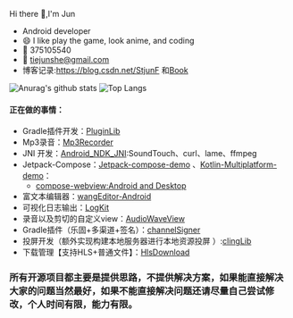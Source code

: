 Hi there 👋,I'm Jun
<!--
![Anurag's github stats](https://github-readme-stats.vercel.app/api?username=shetiejun&theme=vue-dark)![Top Langs](https://github-readme-stats.vercel.app/api/top-langs/?username=shetiejun&layout=compact&theme=vue-dark)
-->

-  Android developer
- 😄  I like play the game, look anime, and coding
-  :penguin:  375105540 
-  :email: tiejunshe@gmail.com
-  博客记录:https://blog.csdn.net/StjunF 和[Book](https://github.com/SheTieJun/Book)

![Anurag's github stats](https://github-readme-stats.vercel.app/api?username=shetiejun&theme=vue-dark) ![Top Langs](https://github-readme-stats.vercel.app/api/top-langs/?username=shetiejun&layout=compact&theme=vue-dark)


<!--
### 🛠 技术栈 | Tech Stack

- ![Language](https://img.shields.io/badge/-Language-333333?style=flat&logo=Language&logoColor=007396):&#160; ![Java](https://img.shields.io/badge/-Java-333333?style=flat&logo=Java&logoColor=FE6D4B)  ![Kotlin](https://img.shields.io/badge/-Kotlin-333333?style=flat&logo=Kotlin&logoColor=a3e496)
- ![字节码插装](https://img.shields.io/badge/-byte-333333?style=flat&logo=byte&logoColor=FE6D4B): ![AspectJ](https://img.shields.io/badge/-AspectJ-333333?style=flat&logo=AspectJ&logoColor=FE6D4B)  ![ASM](https://img.shields.io/badge/-ASM-333333?style=flat&logo=ASM&logoColor=FE6D4B)
- ![Tech](https://img.shields.io/badge/-technology-333333?style=flat&logo=fire&logoColor=007396):![APT](https://img.shields.io/badge/-APT-333333?style=flat&logo=APT&logoColor=FE6D4B)  ![Java 泛型](https://img.shields.io/badge/-Java泛型-333333?style=flat&logo=Java&logoColor=FE6D4B)   ![反射](https://img.shields.io/badge/-reflect-333333?style=flat&logo=reflect&logoColor=FE6D4B)   ![自定义view](https://img.shields.io/badge/-自定义view-333333?style=flat&logo=view&logoColor=FE6D4B)    ![kotlin  协程](https://img.shields.io/badge/-kotlin协程-333333?style=flat&logo=kotlin&logoColor=FE6D4B)    ![ Gradle插件开发](https://img.shields.io/badge/-Gradle插件开发-333333?style=flat&logo=Gradle&logoColor=FE6D4B)  ![ viewbinding](https://img.shields.io/badge/-Viewbinding-333333?style=flat&logo=Android&logoColor=FE6D4B)   ![ Jekpect](https://img.shields.io/badge/-Jekpect-333333?style=flat&logo=Android&logoColor=FE6D4B) 
- ![模式](https://img.shields.io/badge/-模式-333333?style=flat&logo=fire&logoColor=007396):![MVC](https://img.shields.io/badge/-MVC-333333?style=flat&logo=frame&logoColor=5A9AEF)  ![MVP](https://img.shields.io/badge/-MVP-333333?style=flat&logo=frame&logoColor=5A9AEF)   ![MVVM](https://img.shields.io/badge/-MVVM-333333?style=flat&logo=frame&logoColor=5A9AEF) 
- ![版本控制](https://img.shields.io/badge/-版本控制-333333?style=flat&logo=fire&logoColor=007396) : ![Git](https://img.shields.io/badge/-Git-333333?style=flat&logo=git)   ![GitHub](https://img.shields.io/badge/-GitHub-333333?style=flat&logo=github)     ![Jenkins](https://img.shields.io/badge/-Jenkins-333333?style=flat&logo=Jenkins)  

- ![other](https://img.shields.io/badge/-other-333333?style=flat&logo=fire&logoColor=007396):  ![Linux](https://img.shields.io/badge/-Linux-333333?style=flat&logo=Linux&logoColor=FCC624)   ![聚合支付](https://img.shields.io/badge/-聚合支付-333333?style=flat&logo=payoneer&logoColor=FF4800)   ![Markdown](https://img.shields.io/badge/-Markdown-333333?style=flat&logo=markdown)   ![DLNA投屏](https://img.shields.io/badge/-DLNA投屏-333333?style=flat&logo=DLNA)
-->

#### 正在做的事情：


- Gradle插件开发：[PluginLib](https://github.com/SheTieJun/PluginLib)
- Mp3录音：[Mp3Recorder](https://github.com/SheTieJun/Mp3Recorder) 
- JNI 开发：[Android_NDK_JNI](https://github.com/SheTieJun/Android_NDK_JNI):SoundTouch、curl、lame、ffmpeg
- Jetpack-Compose：[Jetpack-compose-demo](https://github.com/SheTieJun/Jetpack-compose-demo) 、[Kotlin-Multiplatform-demo](https://github.com/SheTieJun/Kotlin-Multiplatform-demo)： 
  - [compose-webview:Android and Desktop](https://github.com/SheTieJun/compose-webview)
- 富文本编辑器：[wangEditor-Android](https://github.com/SheTieJun/wangEditor-Android)
- 可视化日志输出：[LogKit](https://github.com/SheTieJun/LogKit)
- 录音以及剪切的自定义view：[AudioWaveView](https://github.com/SheTieJun/AudioWaveView)
- Gradle插件（乐固+多渠道+签名）：[channelSigner](https://github.com/SheTieJun/channelSigner)
- 投屏开发（额外实现构建本地服务器进行本地资源投屏 ）:[clingLib](https://github.com/SheTieJun/clingLib)
- 下载管理【支持HLS+普通文件】：[HlsDownload](https://github.com/SheTieJun/Downloader)


### 所有开源项目都主要是提供思路，不提供解决方案，如果能直接解决大家的问题当然最好，如果不能直接解决问题还请尽量自己尝试修改，个人时间有限，能力有限。


